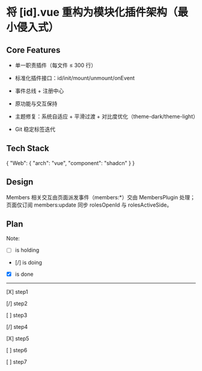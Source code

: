 # 将 [id].vue 重构为模块化插件架构（最小侵入式）

## Core Features

- 单一职责插件（每文件 ≤ 300 行）

- 标准化插件接口：id/init/mount/unmount/onEvent

- 事件总线 + 注册中心

- 原功能与交互保持

- 主题修复：系统自适应 + 平滑过渡 + 对比度优化（theme-dark/theme-light）

- Git 稳定标签迭代

## Tech Stack

{
  "Web": {
    "arch": "vue",
    "component": "shadcn"
  }
}

## Design

Members 相关交互由页面派发事件（members:*）交由 MembersPlugin 处理；页面仅订阅 members:update 同步 rolesOpenId 与 rolesActiveSide。

## Plan

Note: 

- [ ] is holding
- [/] is doing
- [X] is done

---

[X] step1

[/] step2

[ ] step3

[/] step4

[X] step5

[ ] step6

[ ] step7
